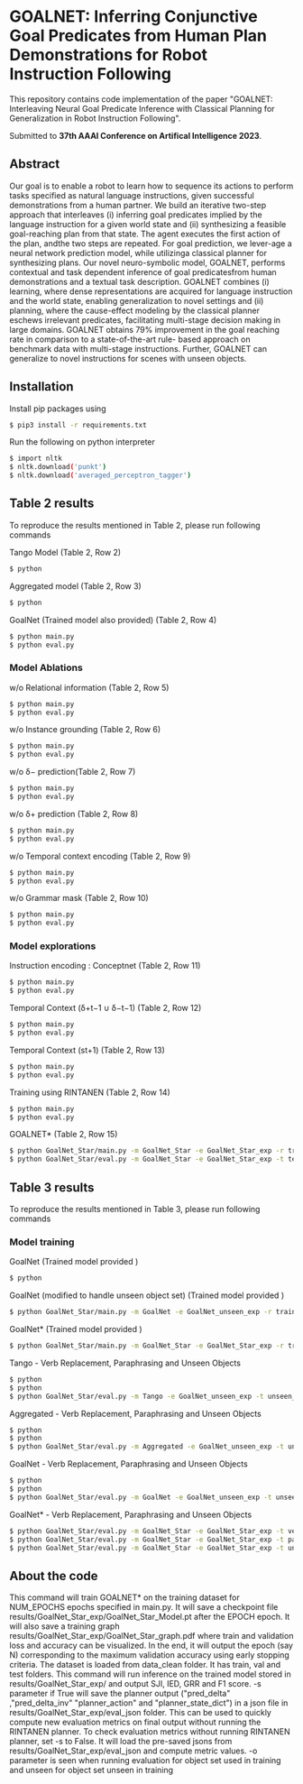 # GOALNET: Inferring Conjunctive Goal Predicates from Human Plan Demonstrations for Robot Instruction Following

This repository contains code implementation of the paper "GOALNET: Interleaving Neural Goal Predicate Inference with Classical Planning for Generalization in Robot Instruction Following".


Submitted to **37th AAAI Conference on Artifical Intelligence 2023**.

## Abstract

Our goal is to enable a robot to learn how to sequence its actions to perform tasks specified as natural language instructions, given successful demonstrations from a human partner. We build an iterative two-step approach that interleaves (i) inferring goal predicates implied by the language instruction for a given world state and (ii) synthesizing a feasible goal-reaching plan from that state. The agent executes the first action of the plan, andthe two steps are repeated. For goal prediction, we lever-age a neural network prediction model, while utilizinga classical planner for synthesizing plans. Our novel neuro-symbolic model, GOALNET, performs contextual and task dependent inference of goal predicatesfrom human demonstrations and a textual task description. GOALNET combines (i) learning, where dense representations are acquired for language instruction and the world state, enabling generalization to novel settings and (ii) planning, where the cause-effect modeling by the classical planner eschews irrelevant predicates, facilitating multi-stage decision making in large domains. GOALNET obtains 79% improvement in the goal reaching rate in comparison to a state-of-the-art rule- based approach on benchmark data with multi-stage instructions. Further, GOALNET can generalize to novel instructions for scenes with unseen objects.


## Installation
Install pip packages using
```bash
$ pip3 install -r requirements.txt
```

Run the following on python interpreter
```bash
$ import nltk
$ nltk.download('punkt')
$ nltk.download('averaged_perceptron_tagger')
```

## Table 2 results
To reproduce the results mentioned in Table 2, please run following commands

Tango Model (Table 2, Row 2)
```bash
$ python 
```

Aggregated model (Table 2, Row 3)
```bash
$ python 
```

GoalNet (Trained model also provided) (Table 2, Row 4)
```bash
$ python main.py
$ python eval.py
```

### Model Ablations
w/o Relational information (Table 2, Row 5)
```bash
$ python main.py
$ python eval.py
```

w/o Instance grounding (Table 2, Row 6)
```bash
$ python main.py
$ python eval.py
```

w/o δ− prediction(Table 2, Row 7)
```bash
$ python main.py
$ python eval.py
```

w/o δ+ prediction (Table 2, Row 8)
```bash
$ python main.py
$ python eval.py
```
w/o Temporal context encoding (Table 2, Row 9)
```bash
$ python main.py
$ python eval.py
```
w/o Grammar mask (Table 2, Row 10)
```bash
$ python main.py
$ python eval.py
```

### Model explorations
Instruction encoding : Conceptnet (Table 2, Row 11)
```bash
$ python main.py
$ python eval.py
```
Temporal Context (δ+t−1 ∪ δ−t−1) (Table 2, Row 12)
```bash
$ python main.py
$ python eval.py
```
Temporal Context (st+1) (Table 2, Row 13)
```bash
$ python main.py
$ python eval.py
```

Training using RINTANEN (Table 2, Row 14)
```bash
$ python main.py
$ python eval.py
```
GOALNET* (Table 2, Row 15)
```bash
$ python GoalNet_Star/main.py -m GoalNet_Star -e GoalNet_Star_exp -r train -v val -t test -o seen
$ python GoalNet_Star/eval.py -m GoalNet_Star -e GoalNet_Star_exp -t test -s True -o seen
```
## Table 3 results
To reproduce the results mentioned in Table 3, please run following commands

### Model training
GoalNet (Trained model provided <mention path>)
```bash
$ python 
```

GoalNet (modified to handle unseen object set) (Trained model provided <mention path>)
```bash
$ python GoalNet_Star/main.py -m GoalNet -e GoalNet_unseen_exp -r train -v val -t test -o seen 
```

GoalNet* (Trained model provided <mention path>)
```bash
$ python GoalNet_Star/main.py -m GoalNet_Star -e GoalNet_Star_exp -r train -v val -t test -o seen 
```


Tango - Verb Replacement, Paraphrasing and Unseen Objects
```bash
$ python 
$ python 
$ python GoalNet_Star/eval.py -m Tango -e GoalNet_unseen_exp -t unseen_object_test -s True -o unseen
```
Aggregated - Verb Replacement, Paraphrasing and Unseen Objects
```bash
$ python 
$ python 
$ python GoalNet_Star/eval.py -m Aggregated -e GoalNet_unseen_exp -t unseen_object_test -s True -o unseen
```
GoalNet - Verb Replacement, Paraphrasing and Unseen Objects
```bash
$ python 
$ python 
$ python GoalNet_Star/eval.py -m GoalNet -e GoalNet_unseen_exp -t unseen_object_test -s True -o unseen 
```
GoalNet* - Verb Replacement, Paraphrasing and Unseen Objects
```bash
$ python GoalNet_Star/eval.py -m GoalNet_Star -e GoalNet_Star_exp -t verb_replacement_test -s True -o seen  
$ python GoalNet_Star/eval.py -m GoalNet_Star -e GoalNet_Star_exp -t paraphrasing_test -s True -o seen  
$ python GoalNet_Star/eval.py -m GoalNet_Star -e GoalNet_Star_exp -t unseen_object_test -s True -o unseen  
```

## About the code
This command will train GOALNET* on the training dataset for NUM_EPOCHS epochs specified in main.py. It will save a checkpoint file results/GoalNet_Star_exp/GoalNet_Star_Model.pt after the EPOCH epoch. It will also save a training graph results/GoalNet_Star_exp/GoalNet_Star_graph.pdf where train and validation loss and accuracy can be visualized. In the end, it will output the epoch (say N) corresponding to the maximum validation accuracy using early stopping criteria. The dataset is loaded from data_clean folder. It has train, val and test folders.
This command will run inference on the trained model stored in results/GoalNet_Star_exp/ and output SJI, IED, GRR and F1 score.
-s parameter if True will save the planner output ("pred_delta" ,"pred_delta_inv" "planner_action" and "planner_state_dict") in a json file in results/GoalNet_Star_exp/eval_json folder. This can be used to quickly compute new evaluation metrics on final output without running the RINTANEN planner. To check evaluation metrics without running RINTANEN planner, set -s to False. It will load the pre-saved jsons from results/GoalNet_Star_exp/eval_json and compute metric values. -o parameter is seen when running evaluation for object set used in training and unseen for object set unseen in training



